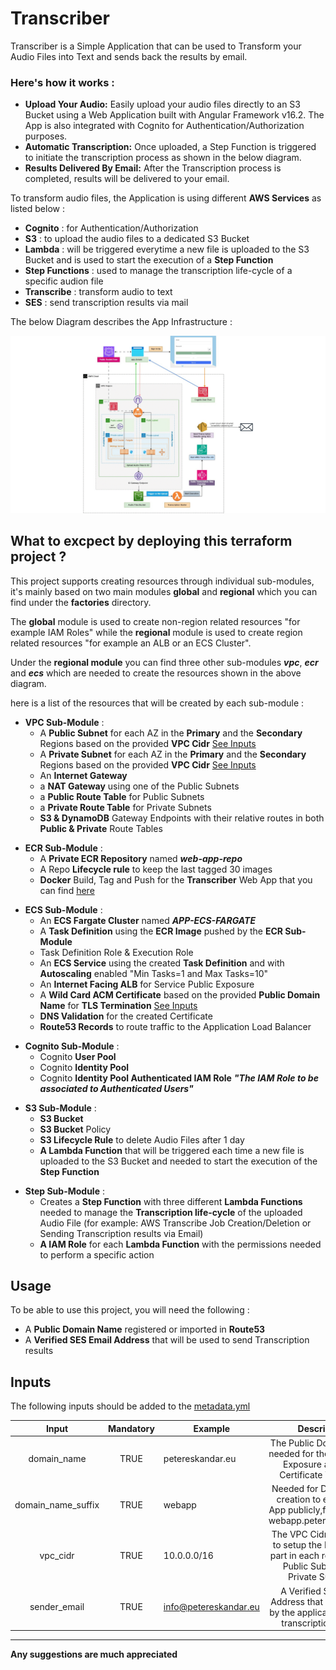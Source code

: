 # Transcriber

Transcriber is a Simple Application that can be used to Transform your Audio Files into Text and sends back the results by email.

### Here's how it works :
  - **Upload Your Audio:** Easily upload your audio files directly to an S3 Bucket using a Web Application built with Angular Framework v16.2. The App is also integrated with Cognito for Authentication/Authorization purposes.
  - **Automatic Transcription:** Once uploaded, a Step Function is triggered to initiate the transcription process as shown in the below diagram.
  - **Results Delivered By Email:** After the Transcription process is completed, results will be delivered to your email.


To transform audio files, the Application is using different **AWS Services** as listed below :
- **Cognito**        : for Authentication/Authorization
- **S3**             : to upload the audio files to a dedicated S3 Bucket
- **Lambda**         : will be triggered everytime a new file is uploaded to the S3 Bucket and is used to start the execution of a **Step Function**
- **Step Functions** : used to manage the transcription life-cycle of a specific audion file
- **Transcribe**     : transform audio to text
- **SES**            : send transcription results via mail  

The below Diagram describes the App Infrastructure :

![plot](./img/design-gif.gif)

## What to excpect by deploying this terraform project ?
This project supports creating resources through individual sub-modules, it's mainly based on two main modules **global** and **regional** which you can find under the **factories** directory.

The **global** module is used to create non-region related resources "for example IAM Roles" while the **regional** module is used to create region related resources "for example an ALB or an ECS Cluster".

Under the **regional module** you can find three other sub-modules ***vpc***, ***ecr*** and ***ecs*** which are needed to create the resources shown in the above diagram.

here is a list of the resources that will be created by each sub-module :

<!-- blank line -->
- **VPC Sub-Module** :
    - A **Public Subnet** for each AZ in the **Primary** and the **Secondary** Regions based on the provided **VPC Cidr** [See Inputs](#inputs)
    - A **Private Subnet** for each AZ in the **Primary** and the **Secondary** Regions based on the provided **VPC Cidr** [See Inputs](#inputs)
    - An **Internet Gateway**
    - a **NAT Gateway** using one of the Public Subnets
    - a **Public Route Table** for Public Subnets
    - a **Private Route Table** for Private Subnets
    - **S3 & DynamoDB** Gateway Endpoints with their relative routes in both **Public & Private** Route Tables
<!-- blank line -->    
- **ECR Sub-Module** :
    - A **Private ECR Repository** named ***web-app-repo***
    - A Repo **Lifecycle rule** to keep the last tagged 30 images
    - **Docker** Build, Tag and Push for the **Transcriber** Web App that you can find [here](angular)
<!-- blank line -->    
- **ECS Sub-Module** :     
    - An **ECS Fargate Cluster** named ***APP-ECS-FARGATE***
    - A **Task Definition** using the **ECR Image** pushed by the **ECR Sub-Module**
    - Task Definition Role & Execution Role
    - An **ECS Service** using the created **Task Definition** and with **Autoscaling** enabled "Min Tasks=1 and Max Tasks=10"
    - An **Internet Facing ALB** for Service Public Exposure
    - A **Wild Card ACM Certificate** based on the provided **Public Domain Name** for **TLS Termination** [See Inputs](#inputs)
    - **DNS Validation** for the created Certificate
    - **Route53 Records** to route traffic to the Application Load Balancer
 <!-- blank line -->    
- **Cognito Sub-Module** :
    - Cognito **User Pool**
    - Cognito **Identity Pool**
    - Cognito **Identity Pool Authenticated IAM Role** ***"The IAM Role to be associated to Authenticated Users"***
<!-- blank line -->    
- **S3 Sub-Module** :
    - **S3 Bucket**
    - **S3 Bucket** Policy
    - **S3 Lifecycle Rule** to delete Audio Files after 1 day
    - **A Lambda Function** that will be triggered each time a new file is uploaded to the S3 Bucket and needed to start the execution of the **Step Function**
<!-- blank line -->    
- **Step Sub-Module** :
    - Creates a **Step Function** with three different **Lambda Functions** needed to manage the **Transcription life-cycle** of the uploaded Audio File (for example: AWS Transcribe Job Creation/Deletion or Sending Transcription results via Email)
    - **A IAM Role** for each **Lambda Function** with the permissions needed to perform a specific action

<!-- blank line -->
## Usage 

To be able to use this project, you will need the following : 
- A **Public Domain Name** registered or imported in **Route53**
- A **Verified SES Email Address** that will be used to send Transcription results

<!-- blank line -->
## Inputs 

The following inputs should be added to the [metadata.yml](metadata.yml)

|      **Input**     	| **Mandatory** 	| **Example**      	|                                                 **Description**                                                	|
|:------------------:	|:-------------:	|------------------	|:--------------------------------------------------------------------------------------------------------------:	|
| domain_name        	| TRUE          	| petereskandar.eu 	| The Public Domain Name needed for the App Public Exposure and ACM Certificate Validation                       	|
| domain_name_suffix 	| TRUE          	| webapp           	| Needed for DNS records creation to expose the App publicly,for example : webapp.petereskandar.eu               	|
| vpc_cidr           	| TRUE          	| 10.0.0.0/16      	| The VPC Cidr is required to setup the Networking part in each region "VPC, Public Subnets and Private Subnets" 	|
| sender_email           	| TRUE          	| info@petereskandar.eu      	| A Verified SES Email Address that will be used by the application to send transcription results 	|


<!-- blank line --> 
****
**Any suggestions are much appreciated**
